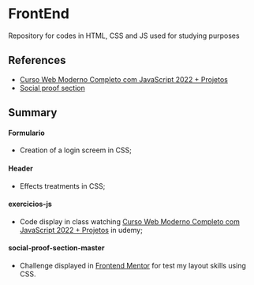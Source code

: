 # FrontEnd

Repository for codes in HTML, CSS and JS used for studying purposes


## References

 - [Curso Web Moderno Completo com JavaScript 2022 + Projetos](https://www.udemy.com/course/curso-web/)
 - [Social proof section](https://www.frontendmentor.io/challenges/social-proof-section-6e0qTv_bA)


## Summary

#### Formulario 
- Creation of a login screem in CSS;

#### Header 
- Effects treatments in CSS;

#### exercicios-js
- Code display in class watching [Curso Web Moderno Completo com JavaScript 2022 + Projetos](https://www.udemy.com/course/curso-web/) in udemy;

#### social-proof-section-master
- Challenge displayed in [Frontend Mentor](https://www.frontendmentor.io/challenges/social-proof-section-6e0qTv_bA) for test my layout skills using CSS.
